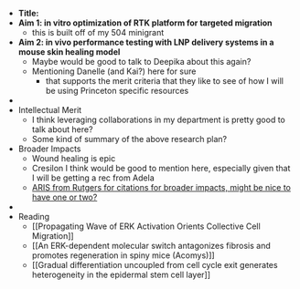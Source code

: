 - **Title:**
- **Aim 1: in vitro optimization of RTK platform for targeted migration**
	- this is built off of my 504 minigrant
- **Aim 2: in vivo performance testing with LNP delivery systems in a mouse skin healing model**
	- Maybe would be good to talk to Deepika about this again?
	- Mentioning Danelle (and Kai?) here for sure
		- that supports the merit criteria that they like to see of how I will be using Princeton specific resources
-
- Intellectual Merit
	- I think leveraging collaborations in my department is pretty good to talk about here?
	- Some kind of summary of the above research plan?
- Broader Impacts
	- Wound healing is epic
	- Cresilon I think would be good to mention here, especially given that I will be getting a rec from Adela
	- [ARIS from Rutgers for citations for broader impacts, might be nice to have one or two?](https://aris.marine.rutgers.edu/)
-
- Reading
	- [[Propagating Wave of ERK Activation Orients Collective Cell Migration]]
	- [[An ERK-dependent molecular switch antagonizes fibrosis and promotes regeneration in spiny mice (Acomys)]]
	- [[Gradual differentiation uncoupled from cell cycle exit generates heterogeneity in the epidermal stem cell layer]]